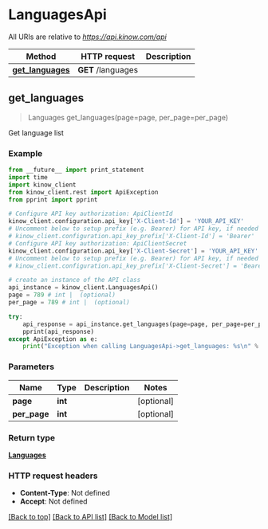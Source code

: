 # LanguagesApi

All URIs are relative to *https://api.kinow.com/api*

Method | HTTP request | Description
------------- | ------------- | -------------
[**get_languages**](#get_languages) | **GET** /languages | 


## **get_languages**
> Languages get_languages(page=page, per_page=per_page)



Get language list

### Example 
```python
from __future__ import print_statement
import time
import kinow_client
from kinow_client.rest import ApiException
from pprint import pprint

# Configure API key authorization: ApiClientId
kinow_client.configuration.api_key['X-Client-Id'] = 'YOUR_API_KEY'
# Uncomment below to setup prefix (e.g. Bearer) for API key, if needed
# kinow_client.configuration.api_key_prefix['X-Client-Id'] = 'Bearer'
# Configure API key authorization: ApiClientSecret
kinow_client.configuration.api_key['X-Client-Secret'] = 'YOUR_API_KEY'
# Uncomment below to setup prefix (e.g. Bearer) for API key, if needed
# kinow_client.configuration.api_key_prefix['X-Client-Secret'] = 'Bearer'

# create an instance of the API class
api_instance = kinow_client.LanguagesApi()
page = 789 # int |  (optional)
per_page = 789 # int |  (optional)

try: 
    api_response = api_instance.get_languages(page=page, per_page=per_page)
    pprint(api_response)
except ApiException as e:
    print("Exception when calling LanguagesApi->get_languages: %s\n" % e)
```

### Parameters

Name | Type | Description  | Notes
------------- | ------------- | ------------- | -------------
 **page** | **int**|  | [optional] 
 **per_page** | **int**|  | [optional] 

### Return type

[**Languages**](#Languages)

### HTTP request headers

 - **Content-Type**: Not defined
 - **Accept**: Not defined

[[Back to top]](#) [[Back to API list]](#documentation-for-api-endpoints) [[Back to Model list]](#documentation-for-models)

